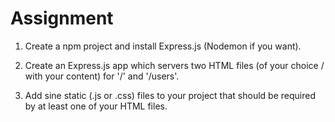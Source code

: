 # Assignment

1. Create a npm project and install Express.js (Nodemon if you want).

2. Create an Express.js app which servers two HTML files (of your choice / with your content) for '/' and '/users'.

3. Add sine static (.js or .css) files to your project that should be required by at least one of your HTML files.
